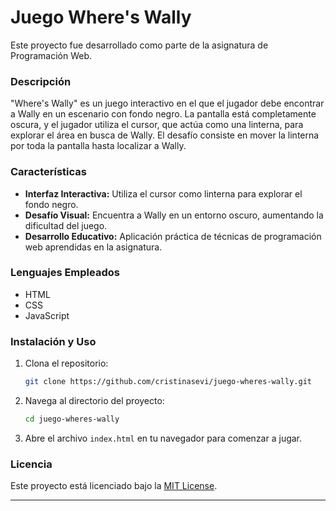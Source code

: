 # Juego Where's Wally

Este proyecto fue desarrollado como parte de la asignatura de Programación Web.

### Descripción

"Where's Wally" es un juego interactivo en el que el jugador debe encontrar a Wally en un escenario con fondo negro. La pantalla está completamente oscura, y el jugador utiliza el cursor, que actúa como una linterna, para explorar el área en busca de Wally. El desafío consiste en mover la linterna por toda la pantalla hasta localizar a Wally.

### Características

- **Interfaz Interactiva:** Utiliza el cursor como linterna para explorar el fondo negro.
- **Desafío Visual:** Encuentra a Wally en un entorno oscuro, aumentando la dificultad del juego.
- **Desarrollo Educativo:** Aplicación práctica de técnicas de programación web aprendidas en la asignatura.

### Lenguajes Empleados

- HTML
- CSS
- JavaScript

### Instalación y Uso

1. Clona el repositorio:
   ```bash
   git clone https://github.com/cristinasevi/juego-wheres-wally.git
   ```

2. Navega al directorio del proyecto:
   ```bash
   cd juego-wheres-wally
   ```

3. Abre el archivo `index.html` en tu navegador para comenzar a jugar.

### Licencia

Este proyecto está licenciado bajo la [MIT License](LICENSE).

---
